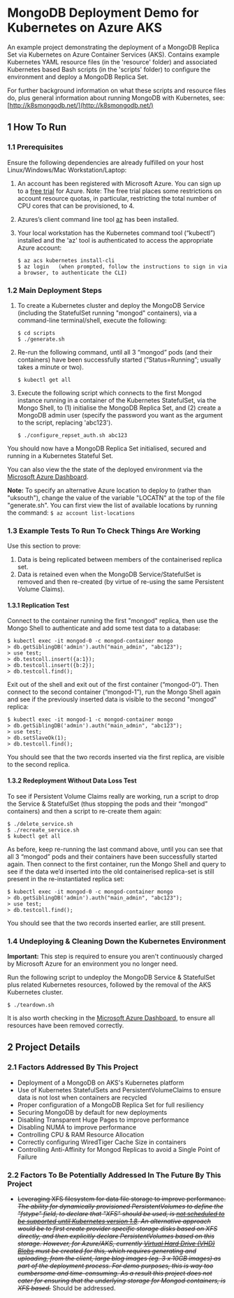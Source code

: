 # MongoDB Deployment Demo for Kubernetes on Azure AKS

An example project demonstrating the deployment of a MongoDB Replica Set via Kubernetes on Azure Container Services (AKS). Contains example Kubernetes YAML resource files (in the 'resource' folder) and associated Kubernetes based Bash scripts (in the 'scripts' folder) to configure the environment and deploy a MongoDB Replica Set.

For further background information on what these scripts and resource files do, plus general information about running MongoDB with Kubernetes, see: [http://k8smongodb.net/](http://k8smongodb.net/)


## 1 How To Run

### 1.1 Prerequisites

Ensure the following dependencies are already fulfilled on your host Linux/Windows/Mac Workstation/Laptop:

1. An account has been registered with Microsoft Azure. You can sign up to a [free trial](https://azure.microsoft.com/free) for Azure. Note: The free trial places some restrictions on account resource quotas, in particular, restricting the total number of CPU cores that can be provisioned, to 4.
2. Azures’s client command line tool [az](https://docs.microsoft.com/en-us/cli/azure/install-azure-cli) has been installed. 
3. Your local workstation has the Kubernetes command tool (“kubectl”) installed and the 'az' tool is authenticated to access the appropriate Azure account:

    ```
    $ az acs kubernetes install-cli
    $ az login   (when prompted, follow the instructions to sign in via a browser, to authenticate the CLI)
    ```

### 1.2 Main Deployment Steps 

1. To create a Kubernetes cluster and deploy the MongoDB Service (including the StatefulSet running "mongod" containers), via a command-line terminal/shell, execute the following:

    ```
    $ cd scripts
    $ ./generate.sh
    ```

2. Re-run the following command, until all 3 “mongod” pods (and their containers) have been successfully started (“Status=Running”; usually takes a minute or two).

    ```
    $ kubectl get all
    ```

3. Execute the following script which connects to the first Mongod instance running in a container of the Kubernetes StatefulSet, via the Mongo Shell, to (1) initialise the MongoDB Replica Set, and (2) create a MongoDB admin user (specify the password you want as the argument to the script, replacing 'abc123').

    ```
    $ ./configure_repset_auth.sh abc123
    ```

You should now have a MongoDB Replica Set initialised, secured and running in a Kubernetes Stateful Set.

You can also view the the state of the deployed environment via the [Microsoft Azure Dashboard](https://portal.azure.com).

**Note:** To specify an alternative Azure location to deploy to (rather than "uksouth"), change the value of the variable "LOCATN" at the top of the file "generate.sh". You can first view the list of available locations by running the command: `$ az account list-locations`


### 1.3 Example Tests To Run To Check Things Are Working

Use this section to prove:

1. Data is being replicated between members of the containerised replica set.
2. Data is retained even when the MongoDB Service/StatefulSet is removed and then re-created (by virtue of re-using the same Persistent Volume Claims).

#### 1.3.1 Replication Test

Connect to the container running the first "mongod" replica, then use the Mongo Shell to authenticate and add some test data to a database:

    $ kubectl exec -it mongod-0 -c mongod-container mongo
    > db.getSiblingDB('admin').auth("main_admin", "abc123");
    > use test;
    > db.testcoll.insert({a:1});
    > db.testcoll.insert({b:2});
    > db.testcoll.find();
    
Exit out of the shell and exit out of the first container (“mongod-0”). Then connect to the second container (“mongod-1”), run the Mongo Shell again and see if the previously inserted data is visible to the second "mongod" replica:

    $ kubectl exec -it mongod-1 -c mongod-container mongo
    > db.getSiblingDB('admin').auth("main_admin", "abc123");
    > use test;
    > db.setSlaveOk(1);
    > db.testcoll.find();
    
You should see that the two records inserted via the first replica, are visible to the second replica.

#### 1.3.2 Redeployment Without Data Loss Test

To see if Persistent Volume Claims really are working, run a script to drop the Service & StatefulSet (thus stopping the pods and their “mongod” containers) and then a script to re-create them again:

    $ ./delete_service.sh
    $ ./recreate_service.sh
    $ kubectl get all
    
As before, keep re-running the last command above, until you can see that all 3 “mongod” pods and their containers have been successfully started again. Then connect to the first container, run the Mongo Shell and query to see if the data we’d inserted into the old containerised replica-set is still present in the re-instantiated replica set:

    $ kubectl exec -it mongod-0 -c mongod-container mongo
    > db.getSiblingDB('admin').auth("main_admin", "abc123");
    > use test;
    > db.testcoll.find();
    
You should see that the two records inserted earlier, are still present.

### 1.4 Undeploying & Cleaning Down the Kubernetes Environment

**Important:** This step is required to ensure you aren't continuously charged by Microsoft Azure for an environment you no longer need.

Run the following script to undeploy the MongoDB Service & StatefulSet plus related Kubernetes resources, followed by the removal of the AKS Kubernetes cluster.

    $ ./teardown.sh
    
It is also worth checking in the [Microsoft Azure Dashboard](https://portal.azure.com), to ensure all resources have been removed correctly.


## 2 Project Details

### 2.1 Factors Addressed By This Project

* Deployment of a MongoDB on AKS's Kubernetes platform
* Use of Kubernetes StatefulSets and PersistentVolumeClaims to ensure data is not lost when containers are recycled
* Proper configuration of a MongoDB Replica Set for full resiliency
* Securing MongoDB by default for new deployments
* Disabling Transparent Huge Pages to improve performance
* Disabling NUMA to improve performance
* Controlling CPU & RAM Resource Allocation
* Correctly configuring WiredTiger Cache Size in containers
* Controlling Anti-Affinity for Mongod Replicas to avoid a Single Point of Failure

### 2.2 Factors To Be Potentially Addressed In The Future By This Project

* ~~Leveraging XFS filesystem for data file storage to improve performance. _The ability for dynamically provisioned PersistentVolumes to define the "fstype" field, to declare that "XFS" should be used, is [not scheduled to be supported until Kubernetes version 1.8](https://github.com/kubernetes/kubernetes/pull/45345). An alternative approach would be to first create provider specific storage disks based on XFS directly, and then explicitly declare PersistentVolumes based on this storage. However, for Azure/AKS, currently [Virtual Hard Drive (VHD) Blobs](https://docs.microsoft.com/en-us/azure/virtual-machines/scripts/virtual-machines-linux-cli-sample-create-vm-vhd) must be created for this, which requires generating and uploading, from the client, large blog images (eg. 3 x 10GB images) as part of the deployment process. For demo purposes, this is way too cumbersome and time-consuming. As a result this project does not cater for ensuring that the underlying storage for Mongod containers, is XFS based._~~ Should be addressed.


